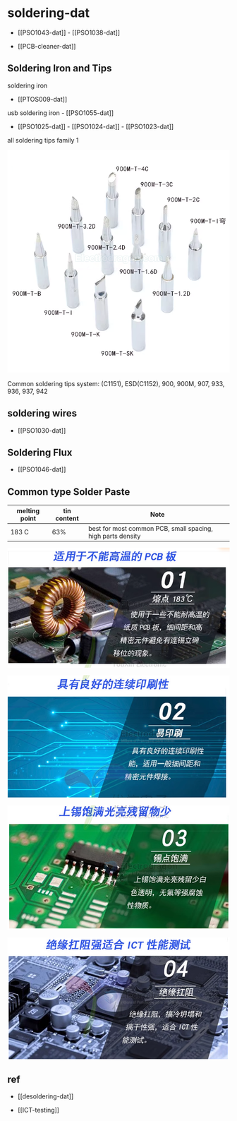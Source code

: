 
# soldering-dat

- [[PSO1043-dat]] - [[PSO1038-dat]]

- [[PCB-cleaner-dat]]

## Soldering Iron and Tips 

soldering iron 
- [[PTOS009-dat]]

usb soldering iron - [[PSO1055-dat]]

- [[PSO1025-dat]] - [[PSO1024-dat]] - [[PSO1023-dat]]

all soldering tips family 1 

![](2025-03-04-14-13-55.png)

Common soldering tips system: (C1151), ESD(C1152), 900, 900M, 907, 933, 936, 937, 942


## soldering wires 

- [[PSO1030-dat]]




## Soldering Flux 

- [[PSO1046-dat]]








## Common type Solder Paste 

| melting point | tin content | Note                                                        |
| ------------- | ----------- | ----------------------------------------------------------- |
| 183 C         | 63%         | best for most common PCB, small spacing, high parts density |


![](2024-02-17-16-19-00.png)

![](2024-02-17-16-20-20.png)

![](2024-02-17-16-20-38.png)

![](2024-02-17-16-20-49.png)


## ref 

- [[desoldering-dat]]

- [[ICT-testing]]